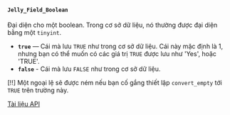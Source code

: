 #### `Jelly_Field_Boolean`

Đại diện cho một boolean. Trong cơ sở dữ liệu, nó thường được đại diện bằng một `tinyint`.

 * **`true`** — Cái mà lưu `TRUE` như trong cơ sở dữ liệu. Cái này mặc định là 1, nhưng bạn có thể muốn có các giá trị `TRUE` được lưu như 'Yes', hoặc 'TRUE'.
 * **`false`** - Cái mà lưu `FALSE` như trong cơ sở dữ liệu.

[!!] Một ngoại lệ sẽ được ném nếu bạn cố gắng thiết lập `convert_empty` tới `TRUE` trên trường này.

[Tài liệu API](../api/Jelly_Field_Boolean)
